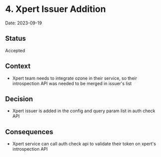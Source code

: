 # 4. Xpert Issuer Addition

Date: 2023-09-19

## Status

Accepted

## Context

* Xpert team needs to integrate ozone in their service, so their introspection API was needed to be merged in issuer's list

## Decision

* Xpert issuer is added in the config and query param list in auth check API

## Consequences

* Xpert service can call auth check api to validate their token on xpert's introspection API